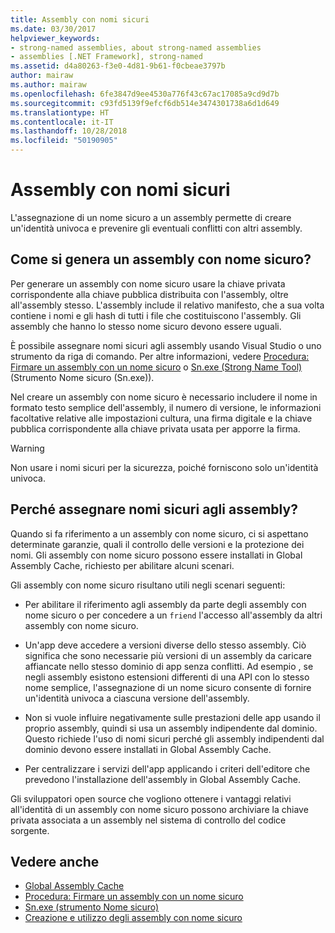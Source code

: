 ```yaml
---
title: Assembly con nomi sicuri
ms.date: 03/30/2017
helpviewer_keywords:
- strong-named assemblies, about strong-named assemblies
- assemblies [.NET Framework], strong-named
ms.assetid: d4a80263-f3e0-4d81-9b61-f0cbeae3797b
author: mairaw
ms.author: mairaw
ms.openlocfilehash: 6fe3847d9ee4530a776f43c67ac17085a9cd9d7b
ms.sourcegitcommit: c93fd5139f9efcf6db514e3474301738a6d1d649
ms.translationtype: HT
ms.contentlocale: it-IT
ms.lasthandoff: 10/28/2018
ms.locfileid: "50190905"
---
```

# <a name="strong-named-assemblies"></a>Assembly con nomi sicuri
L'assegnazione di un nome sicuro a un assembly permette di creare un'identità univoca e prevenire gli eventuali conflitti con altri assembly.  
  
## <a name="what-makes-a-strong-named-assembly"></a>Come si genera un assembly con nome sicuro?  
 Per generare un assembly con nome sicuro usare la chiave privata corrispondente alla chiave pubblica distribuita con l'assembly, oltre all'assembly stesso. L'assembly include il relativo manifesto, che a sua volta contiene i nomi e gli hash di tutti i file che costituiscono l'assembly. Gli assembly che hanno lo stesso nome sicuro devono essere uguali.  
  
 È possibile assegnare nomi sicuri agli assembly usando Visual Studio o uno strumento da riga di comando. Per altre informazioni, vedere [Procedura: Firmare un assembly con un nome sicuro](../../../docs/framework/app-domains/how-to-sign-an-assembly-with-a-strong-name.md) o [Sn.exe (Strong Name Tool)](../../../docs/framework/tools/sn-exe-strong-name-tool.md) (Strumento Nome sicuro (Sn.exe)).  
  
 Nel creare un assembly con nome sicuro è necessario includere il nome in formato testo semplice dell'assembly, il numero di versione, le informazioni facoltative relative alle impostazioni cultura, una firma digitale e la chiave pubblica corrispondente alla chiave privata usata per apporre la firma.  
  
> [!WARNING]
>  Non usare i nomi sicuri per la sicurezza, poiché forniscono solo un'identità univoca.  
  
## <a name="why-strong-name-your-assemblies"></a>Perché assegnare nomi sicuri agli assembly?  
 Quando si fa riferimento a un assembly con nome sicuro, ci si aspettano determinate garanzie, quali il controllo delle versioni e la protezione dei nomi. Gli assembly con nome sicuro possono essere installati in Global Assembly Cache, richiesto per abilitare alcuni scenari.  
  
 Gli assembly con nome sicuro risultano utili negli scenari seguenti:  
  
-   Per abilitare il riferimento agli assembly da parte degli assembly con nome sicuro o per concedere a un `friend` l'accesso all'assembly da altri assembly con nome sicuro.  
  
-   Un'app deve accedere a versioni diverse dello stesso assembly. Ciò significa che sono necessarie più versioni di un assembly da caricare affiancate nello stesso dominio di app senza conflitti. Ad esempio , se negli assembly esistono estensioni differenti di una API con lo stesso nome semplice, l'assegnazione di un nome sicuro consente di fornire un'identità univoca a ciascuna versione dell'assembly.  
  
-   Non si vuole influire negativamente sulle prestazioni delle app usando il proprio assembly, quindi si usa un assembly indipendente dal dominio. Questo richiede l'uso di nomi sicuri perché gli assembly indipendenti dal dominio devono essere installati in Global Assembly Cache.  
  
-   Per centralizzare i servizi dell'app applicando i criteri dell'editore che prevedono l'installazione dell'assembly in Global Assembly Cache.  
  
 Gli sviluppatori open source che vogliono ottenere i vantaggi relativi all'identità di un assembly con nome sicuro possono archiviare la chiave privata associata a un assembly nel sistema di controllo del codice sorgente.  
  
## <a name="see-also"></a>Vedere anche  
- [Global Assembly Cache](../../../docs/framework/app-domains/gac.md)  
- [Procedura: Firmare un assembly con un nome sicuro](../../../docs/framework/app-domains/how-to-sign-an-assembly-with-a-strong-name.md)  
- [Sn.exe (strumento Nome sicuro)](../../../docs/framework/tools/sn-exe-strong-name-tool.md)  
- [Creazione e utilizzo degli assembly con nome sicuro](../../../docs/framework/app-domains/create-and-use-strong-named-assemblies.md)
